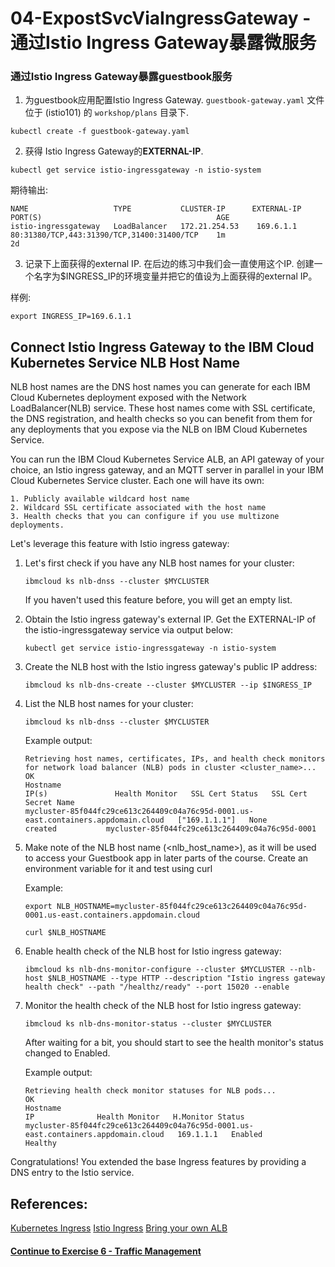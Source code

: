 # 04-ExpostSvcViaIngressGateway - 通过Istio Ingress Gateway暴露微服务


### 通过Istio Ingress Gateway暴露guestbook服务

1. 为guestbook应用配置Istio Ingress Gateway.  `guestbook-gateway.yaml` 文件位于 (istio101) 的 `workshop/plans` 目录下.

```shell
kubectl create -f guestbook-gateway.yaml
```

2. 获得 Istio Ingress Gateway的**EXTERNAL-IP**.

```shell
kubectl get service istio-ingressgateway -n istio-system
```
期待输出:
```shell
NAME                   TYPE           CLUSTER-IP      EXTERNAL-IP     PORT(S)                                       AGE
istio-ingressgateway   LoadBalancer   172.21.254.53    169.6.1.1       80:31380/TCP,443:31390/TCP,31400:31400/TCP    1m
2d
```

3. 记录下上面获得的external IP. 在后边的练习中我们会一直使用这个IP. 创建一个名字为$INGRESS_IP的环境变量并把它的值设为上面获得的external IP。

样例:
```
export INGRESS_IP=169.6.1.1
```

## Connect Istio Ingress Gateway to the IBM Cloud Kubernetes Service NLB Host Name

NLB host names are the DNS host names you can generate for each IBM Cloud Kubernetes deployment exposed with the Network LoadBalancer(NLB) service. These host names come with SSL certificate, the DNS registration, and health checks so you can benefit from them for any deployments that you expose via the NLB on IBM Cloud Kubernetes Service.

You can run the IBM Cloud Kubernetes Service ALB, an API gateway of your choice, an Istio ingress gateway, and an MQTT server in parallel in your IBM Cloud Kubernetes Service cluster. Each one will have its own:

    1. Publicly available wildcard host name
    2. Wildcard SSL certificate associated with the host name
    3. Health checks that you can configure if you use multizone deployments. 
    
Let's leverage this feature with Istio ingress gateway:

1. Let's first check if you have any NLB host names for your cluster:

    ```shell
    ibmcloud ks nlb-dnss --cluster $MYCLUSTER
    ```
   If you haven't used this feature before, you will get an empty list.

2. Obtain the Istio ingress gateway's external IP. Get the EXTERNAL-IP of the istio-ingressgateway service via output below:

    ```shell
    kubectl get service istio-ingressgateway -n istio-system
    ```
    
3. Create the NLB host with the Istio ingress gateway's public IP address:

    ```shell
    ibmcloud ks nlb-dns-create --cluster $MYCLUSTER --ip $INGRESS_IP
    ```

4. List the NLB host names for your cluster:

    ```shell
    ibmcloud ks nlb-dnss --cluster $MYCLUSTER
    ```

    Example output:
    ```
   Retrieving host names, certificates, IPs, and health check monitors for network load balancer (NLB) pods in cluster <cluster_name>...
    OK
    Hostname                                                                             IP(s)               Health Monitor   SSL Cert Status   SSL Cert Secret Name   
    mycluster-85f044fc29ce613c264409c04a76c95d-0001.us-east.containers.appdomain.cloud   ["169.1.1.1"]   None             created           mycluster-85f044fc29ce613c264409c04a76c95d-0001   
    ```

5. Make note of the NLB host name (<nlb_host_name>), as it will be used to access your Guestbook app in later parts of the course. Create an environment variable for it and test using curl

    Example:
    ```
    export NLB_HOSTNAME=mycluster-85f044fc29ce613c264409c04a76c95d-0001.us-east.containers.appdomain.cloud
    
    curl $NLB_HOSTNAME
    ```

6. Enable health check of the NLB host for Istio ingress gateway:

    ```shell
    ibmcloud ks nlb-dns-monitor-configure --cluster $MYCLUSTER --nlb-host $NLB_HOSTNAME --type HTTP --description "Istio ingress gateway health check" --path "/healthz/ready" --port 15020 --enable
    ```

7. Monitor the health check of the NLB host for Istio ingress gateway:

    ```shell
    ibmcloud ks nlb-dns-monitor-status --cluster $MYCLUSTER
    ```
    
    After waiting for a bit, you should start to see the health monitor's status changed to Enabled.
    
    Example output:
    ```
    Retrieving health check monitor statuses for NLB pods...
    OK
    Hostname                                                                             IP              Health Monitor   H.Monitor Status   
    mycluster-85f044fc29ce613c264409c04a76c95d-0001.us-east.containers.appdomain.cloud   169.1.1.1   Enabled          Healthy
    ```

Congratulations! You extended the base Ingress features by providing a DNS entry to the Istio service.

## References:
[Kubernetes Ingress](https://kubernetes.io/docs/concepts/services-networking/ingress/)
[Istio Ingress](https://istio.io/docs/tasks/traffic-management/ingress.html)
[Bring your own ALB](https://www.ibm.com/blogs/bluemix/2019/04/bring-your-own-alb-dns-with-health-checks-and-ssl-certificates-beta/)

#### [Continue to Exercise 6 - Traffic Management](../exercise-6/README.md)